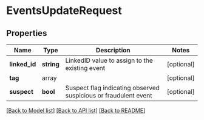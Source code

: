 # EventsUpdateRequest

## Properties
Name | Type | Description | Notes
------------ | ------------- | ------------- | -------------
**linked_id** | **string** | LinkedID value to assign to the existing event | [optional] 
**tag** | array |  | [optional] 
**suspect** | **bool** | Suspect flag indicating observed suspicious or fraudulent event | [optional] 

[[Back to Model list]](../../README.md#documentation-for-models) [[Back to API list]](../../README.md#documentation-for-api-endpoints) [[Back to README]](../../README.md)

